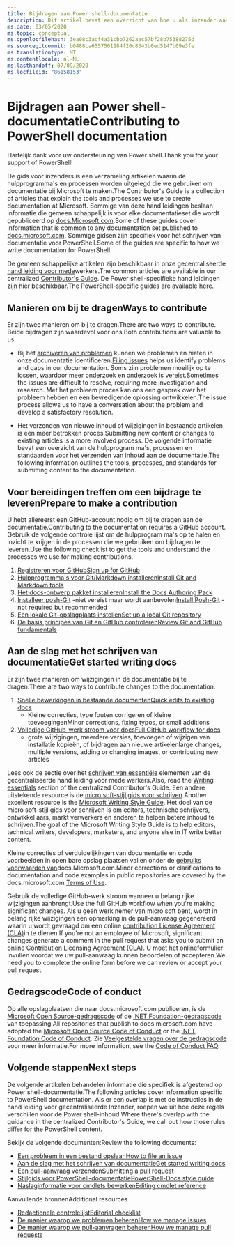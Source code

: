 ```yaml
---
title: Bijdragen aan Power shell-documentatie
description: Dit artikel bevat een overzicht van hoe u als inzender aan de slag kunt gaan met PowerShell-documentatie.
ms.date: 03/05/2020
ms.topic: conceptual
ms.openlocfilehash: 3ea08c3acf4a31cbb7262aac57bf28b75388275d
ms.sourcegitcommit: b0488ca6557501184f20c8343b0ed5147b09e3fe
ms.translationtype: MT
ms.contentlocale: nl-NL
ms.lasthandoff: 07/09/2020
ms.locfileid: "86158153"
---
```

# <a name="contributing-to-powershell-documentation"></a><span data-ttu-id="e0b6e-103">Bijdragen aan Power shell-documentatie</span><span class="sxs-lookup"><span data-stu-id="e0b6e-103">Contributing to PowerShell documentation</span></span>

<span data-ttu-id="e0b6e-104">Hartelijk dank voor uw ondersteuning van Power shell.</span><span class="sxs-lookup"><span data-stu-id="e0b6e-104">Thank you for your support of PowerShell!</span></span>

<span data-ttu-id="e0b6e-105">De gids voor inzenders is een verzameling artikelen waarin de hulpprogramma's en processen worden uitgelegd die we gebruiken om documentatie bij Microsoft te maken.</span><span class="sxs-lookup"><span data-stu-id="e0b6e-105">The Contributor's Guide is a collection of articles that explain the tools and processes we use to create documentation at Microsoft.</span></span> <span data-ttu-id="e0b6e-106">Sommige van deze hand leidingen beslaan informatie die gemeen schappelijk is voor elke documentatieset die wordt gepubliceerd op [docs.Microsoft.com][docs].</span><span class="sxs-lookup"><span data-stu-id="e0b6e-106">Some of these guides cover information that is common to any documentation set published to [docs.microsoft.com][docs].</span></span> <span data-ttu-id="e0b6e-107">Sommige gidsen zijn specifiek voor het schrijven van documentatie voor PowerShell.</span><span class="sxs-lookup"><span data-stu-id="e0b6e-107">Some of the guides are specific to how we write documentation for PowerShell.</span></span>

<span data-ttu-id="e0b6e-108">De gemeen schappelijke artikelen zijn beschikbaar in onze gecentraliseerde [hand leiding voor mede][contribute]werkers.</span><span class="sxs-lookup"><span data-stu-id="e0b6e-108">The common articles are available in our centralized [Contributor's Guide][contribute].</span></span> <span data-ttu-id="e0b6e-109">De Power shell-specifieke hand leidingen zijn hier beschikbaar.</span><span class="sxs-lookup"><span data-stu-id="e0b6e-109">The PowerShell-specific guides are available here.</span></span>

## <a name="ways-to-contribute"></a><span data-ttu-id="e0b6e-110">Manieren om bij te dragen</span><span class="sxs-lookup"><span data-stu-id="e0b6e-110">Ways to contribute</span></span>

<span data-ttu-id="e0b6e-111">Er zijn twee manieren om bij te dragen.</span><span class="sxs-lookup"><span data-stu-id="e0b6e-111">There are two ways to contribute.</span></span> <span data-ttu-id="e0b6e-112">Beide bijdragen zijn waardevol voor ons.</span><span class="sxs-lookup"><span data-stu-id="e0b6e-112">Both contributions are valuable to us.</span></span>

- <span data-ttu-id="e0b6e-113">Bij het [archiveren van problemen][file-an-issue] kunnen we problemen en hiaten in onze documentatie identificeren.</span><span class="sxs-lookup"><span data-stu-id="e0b6e-113">[Filing issues][file-an-issue] helps us identify problems and gaps in our documentation.</span></span> <span data-ttu-id="e0b6e-114">Soms zijn problemen moeilijk op te lossen, waardoor meer onderzoek en onderzoek is vereist.</span><span class="sxs-lookup"><span data-stu-id="e0b6e-114">Sometimes the issues are difficult to resolve, requiring more investigation and research.</span></span> <span data-ttu-id="e0b6e-115">Met het probleem proces kan ons een gesprek over het probleem hebben en een bevredigende oplossing ontwikkelen.</span><span class="sxs-lookup"><span data-stu-id="e0b6e-115">The issue process allows us to have a conversation about the problem and develop a satisfactory resolution.</span></span>

- <span data-ttu-id="e0b6e-116">Het verzenden van nieuwe inhoud of wijzigingen in bestaande artikelen is een meer betrokken proces.</span><span class="sxs-lookup"><span data-stu-id="e0b6e-116">Submitting new content or changes to existing articles is a more involved process.</span></span> <span data-ttu-id="e0b6e-117">De volgende informatie bevat een overzicht van de hulpprogram ma's, processen en standaarden voor het verzenden van inhoud aan de documentatie.</span><span class="sxs-lookup"><span data-stu-id="e0b6e-117">The following information outlines the tools, processes, and standards for submitting content to the documentation.</span></span>

## <a name="prepare-to-make-a-contribution"></a><span data-ttu-id="e0b6e-118">Voor bereidingen treffen om een bijdrage te leveren</span><span class="sxs-lookup"><span data-stu-id="e0b6e-118">Prepare to make a contribution</span></span>

<span data-ttu-id="e0b6e-119">U hebt allereerst een GitHub-account nodig om bij te dragen aan de documentatie.</span><span class="sxs-lookup"><span data-stu-id="e0b6e-119">Contributing to the documentation requires a GitHub account.</span></span> <span data-ttu-id="e0b6e-120">Gebruik de volgende controle lijst om de hulpprogram ma's op te halen en inzicht te krijgen in de processen die we gebruiken om bijdragen te leveren.</span><span class="sxs-lookup"><span data-stu-id="e0b6e-120">Use the following checklist to get the tools and understand the processes we use for making contributions.</span></span>

1. [<span data-ttu-id="e0b6e-121">Registreren voor GitHub</span><span class="sxs-lookup"><span data-stu-id="e0b6e-121">Sign up for GitHub</span></span>](/contribute/get-started-setup-github)
1. [<span data-ttu-id="e0b6e-122">Hulpprogramma's voor Git/Markdown installeren</span><span class="sxs-lookup"><span data-stu-id="e0b6e-122">Install Git and Markdown tools</span></span>](/contribute/get-started-setup-tools)
1. [<span data-ttu-id="e0b6e-123">Het docs-ontwerp pakket installeren</span><span class="sxs-lookup"><span data-stu-id="e0b6e-123">Install the Docs Authoring Pack</span></span>](/contribute/how-to-write-docs-auth-pack)
1. <span data-ttu-id="e0b6e-124">[Installeer posh-Git][posh-git] -niet vereist maar wordt aanbevolen</span><span class="sxs-lookup"><span data-stu-id="e0b6e-124">[Install Posh-Git][posh-git] - not required but recommended</span></span>
1. [<span data-ttu-id="e0b6e-125">Een lokale Git-opslagplaats instellen</span><span class="sxs-lookup"><span data-stu-id="e0b6e-125">Set up a local Git repository</span></span>](/contribute/get-started-setup-local)
1. [<span data-ttu-id="e0b6e-126">De basis principes van Git en GitHub controleren</span><span class="sxs-lookup"><span data-stu-id="e0b6e-126">Review Git and GitHub fundamentals</span></span>](/contribute/git-github-fundamentals)

## <a name="get-started-writing-docs"></a><span data-ttu-id="e0b6e-127">Aan de slag met het schrijven van documentatie</span><span class="sxs-lookup"><span data-stu-id="e0b6e-127">Get started writing docs</span></span>

<span data-ttu-id="e0b6e-128">Er zijn twee manieren om wijzigingen in de documentatie bij te dragen:</span><span class="sxs-lookup"><span data-stu-id="e0b6e-128">There are two ways to contribute changes to the documentation:</span></span>

1. [<span data-ttu-id="e0b6e-129">Snelle bewerkingen in bestaande documenten</span><span class="sxs-lookup"><span data-stu-id="e0b6e-129">Quick edits to existing docs</span></span>](/contribute/#quick-edits-to-existing-documents)
   - <span data-ttu-id="e0b6e-130">Kleine correcties, type fouten corrigeren of kleine toevoegingen</span><span class="sxs-lookup"><span data-stu-id="e0b6e-130">Minor corrections, fixing typos, or small additions</span></span>
1. [<span data-ttu-id="e0b6e-131">Volledige GitHub-werk stroom voor docs</span><span class="sxs-lookup"><span data-stu-id="e0b6e-131">Full GitHub workflow for docs</span></span>](/contribute/how-to-write-workflows-major)
   - <span data-ttu-id="e0b6e-132">grote wijzigingen, meerdere versies, toevoegen of wijzigen van installatie kopieën, of bijdragen aan nieuwe artikelen</span><span class="sxs-lookup"><span data-stu-id="e0b6e-132">large changes, multiple versions, adding or changing images, or contributing new articles</span></span>

<span data-ttu-id="e0b6e-133">Lees ook de sectie over het [schrijven van essentiële](/contribute/style-quick-start) elementen van de gecentraliseerde hand leiding voor mede werkers.</span><span class="sxs-lookup"><span data-stu-id="e0b6e-133">Also, read the [Writing essentials](/contribute/style-quick-start) section of the centralized Contributor's Guide.</span></span> <span data-ttu-id="e0b6e-134">Een andere uitstekende resource is de [micro soft-stijl gids voor schrijven][style-guide].</span><span class="sxs-lookup"><span data-stu-id="e0b6e-134">Another excellent resource is the [Microsoft Writing Style Guide][style-guide].</span></span> <span data-ttu-id="e0b6e-135">Het doel van de micro soft-stijl gids voor schrijven is om editors, technische schrijvers, ontwikkel aars, markt verwerkers en anderen te helpen betere inhoud te schrijven.</span><span class="sxs-lookup"><span data-stu-id="e0b6e-135">The goal of the Microsoft Writing Style Guide is to help editors, technical writers, developers, marketers, and anyone else in IT write better content.</span></span>

<span data-ttu-id="e0b6e-136">Kleine correcties of verduidelijkingen van documentatie en code voorbeelden in open bare opslag plaatsen vallen onder de [gebruiks voorwaarden van][terms-of-use]docs.Microsoft.com.</span><span class="sxs-lookup"><span data-stu-id="e0b6e-136">Minor corrections or clarifications to documentation and code examples in public repositories are covered by the docs.microsoft.com [Terms of Use][terms-of-use].</span></span>

<span data-ttu-id="e0b6e-137">Gebruik de volledige GitHub-werk stroom wanneer u belang rijke wijzigingen aanbrengt.</span><span class="sxs-lookup"><span data-stu-id="e0b6e-137">Use the full GitHub workflow when you're making significant changes.</span></span> <span data-ttu-id="e0b6e-138">Als u geen werk nemer van micro soft bent, wordt in belang rijke wijzigingen een opmerking in de pull-aanvraag gegenereerd waarin u wordt gevraagd om een online [contribution License Agreement (CLA)][cla]in te dienen.</span><span class="sxs-lookup"><span data-stu-id="e0b6e-138">If you're not an employee of Microsoft, significant changes generate a comment in the pull request that asks you to submit an online [Contribution Licensing Agreement (CLA)][cla].</span></span> <span data-ttu-id="e0b6e-139">U moet het onlineformulier invullen voordat we uw pull-aanvraag kunnen beoordelen of accepteren.</span><span class="sxs-lookup"><span data-stu-id="e0b6e-139">We need you to complete the online form before we can review or accept your pull request.</span></span>

## <a name="code-of-conduct"></a><span data-ttu-id="e0b6e-140">Gedragscode</span><span class="sxs-lookup"><span data-stu-id="e0b6e-140">Code of conduct</span></span>

<span data-ttu-id="e0b6e-141">Op alle opslagplaatsen die naar docs.microsoft.com publiceren, is de [Microsoft Open Source-gedragscode](https://opensource.microsoft.com/codeofconduct/) of de [.NET Foundation-gedragscode](https://dotnetfoundation.org/code-of-conduct) van toepassing.</span><span class="sxs-lookup"><span data-stu-id="e0b6e-141">All repositories that publish to docs.microsoft.com have adopted the [Microsoft Open Source Code of Conduct](https://opensource.microsoft.com/codeofconduct/) or the [.NET Foundation Code of Conduct](https://dotnetfoundation.org/code-of-conduct).</span></span> <span data-ttu-id="e0b6e-142">Zie [Veelgestelde vragen over de gedragscode](https://opensource.microsoft.com/codeofconduct/faq/) voor meer informatie.</span><span class="sxs-lookup"><span data-stu-id="e0b6e-142">For more information, see the [Code of Conduct FAQ](https://opensource.microsoft.com/codeofconduct/faq/).</span></span>

## <a name="next-steps"></a><span data-ttu-id="e0b6e-143">Volgende stappen</span><span class="sxs-lookup"><span data-stu-id="e0b6e-143">Next steps</span></span>

<span data-ttu-id="e0b6e-144">De volgende artikelen behandelen informatie die specifiek is afgestemd op Power shell-documentatie.</span><span class="sxs-lookup"><span data-stu-id="e0b6e-144">The following articles cover information specific to PowerShell documentation.</span></span> <span data-ttu-id="e0b6e-145">Als er een overlap is met de instructies in de hand leiding voor gecentraliseerde Inzender, roepen we uit hoe deze regels verschillen voor de Power shell-inhoud.</span><span class="sxs-lookup"><span data-stu-id="e0b6e-145">Where there's overlap with the guidance in the centralized Contributor's Guide, we call out how those rules differ for the PowerShell content.</span></span>

<span data-ttu-id="e0b6e-146">Bekijk de volgende documenten:</span><span class="sxs-lookup"><span data-stu-id="e0b6e-146">Review the following documents:</span></span>

- [<span data-ttu-id="e0b6e-147">Een probleem in een bestand opslaan</span><span class="sxs-lookup"><span data-stu-id="e0b6e-147">How to file an issue</span></span>](file-an-issue.md)
- [<span data-ttu-id="e0b6e-148">Aan de slag met het schrijven van documentatie</span><span class="sxs-lookup"><span data-stu-id="e0b6e-148">Get started writing docs</span></span>](get-started-writing.md)
- [<span data-ttu-id="e0b6e-149">Een pull-aanvraag verzenden</span><span class="sxs-lookup"><span data-stu-id="e0b6e-149">Submitting a pull request</span></span>](pull-requests.md)
- [<span data-ttu-id="e0b6e-150">Stijlgids voor PowerShell-documentatie</span><span class="sxs-lookup"><span data-stu-id="e0b6e-150">PowerShell-Docs style guide</span></span>](powershell-style-guide.md)
- [<span data-ttu-id="e0b6e-151">Naslaginformatie voor cmdlets bewerken</span><span class="sxs-lookup"><span data-stu-id="e0b6e-151">Editing cmdlet reference</span></span>](editing-cmdlet-ref.md)

<span data-ttu-id="e0b6e-152">Aanvullende bronnen</span><span class="sxs-lookup"><span data-stu-id="e0b6e-152">Additional resources</span></span>

- [<span data-ttu-id="e0b6e-153">Redactionele controlelijst</span><span class="sxs-lookup"><span data-stu-id="e0b6e-153">Editorial checklist</span></span>](editorial-checklist.md)
- [<span data-ttu-id="e0b6e-154">De manier waarop we problemen beheren</span><span class="sxs-lookup"><span data-stu-id="e0b6e-154">How we manage issues</span></span>](managing-issues.md)
- [<span data-ttu-id="e0b6e-155">De manier waarop we pull-aanvragen beheren</span><span class="sxs-lookup"><span data-stu-id="e0b6e-155">How we manage pull requests</span></span>](managing-pull-requests.md)

<!--link refs-->
[cla]: https://cla.microsoft.com/
[contribute]: /contribute/
[docs]: https://docs.microsoft.com/
[file-an-issue]: file-an-issue.md
[posh-git]: https://www.powershellgallery.com/packages/posh-git
[psdocs]: /powershell
[style-guide]: /style-guide/welcome/
[terms-of-use]: /legal/termsofuse
